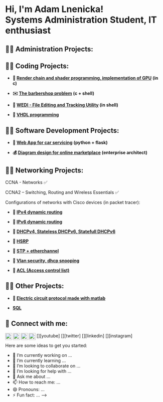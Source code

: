 <h1>Hi, I'm Adam Lnenicka! <br/>Systems Administration Student</a>, IT enthusiast</a>
<h2>👨‍💻 Administration Projects:</h2>
<h2>👨‍💻 Coding Projects:</h2>

- <b> :space_invader: [Render chain and shader programming, implementation of GPU](https://github.com/AdamLnenicka/IZG) (in c) </b>

- <b> :envelope: [The barbershop problem](https://github.com/AdamLnenicka/semaphors) (c + shell)</b>

- <b> :shell: [WEDI - File Editing and Tracking Utility](https://github.com/AdamLnenicka/WEDI) (in shell)</b>

- <b> :wrench: [VHDL programming](https://github.com/AdamLnenicka/vhdl) </b>

<h2>👨‍💻 Software Development Projects:</h2>
  
  - <b> :car: [Web App for car servicing](https://github.com/AdamLnenicka/servis) (python + flask)</b>

  - <b> :moneybag: [Diagram design for online marketplace](https://github.com/AdamLnenicka/marketplace) (enterprise architect) </b>

<h2>👨‍💻 Networking Projects:</h2>

  CCNA - Networks :white_check_mark:
  
  CCNA2 – Switching, Routing and Wireless Essentials :white_check_mark:

  Configurations of networks with Cisco devices (in packet tracer):
  - <b> :signal_strength: [IPv4 dynamic routing](https://github.com/AdamLnenicka/ipv4routing) </b>

  - <b> :signal_strength: [IPv6 dynamic routing](https://github.com/AdamLnenicka/ipv6routing) </b>

  - <b> :signal_strength: [DHCPv4, Stateless DHCPv6, Statefull DHCPv6](https://github.com/AdamLnenicka/dhcpv4-6) </b>

  - <b> :signal_strength: [HSRP](https://github.com/AdamLnenicka/hsrp) </b>

  - <b> :signal_strength: [STP + etherchannel](https://github.com/AdamLnenicka/stp+eth) </b>

  - <b> :signal_strength: [Vlan security, dhcp snooping](https://github.com/AdamLnenicka/snooping) </b>

  - <b> :signal_strength: [ACL (Access control list)](https://github.com/AdamLnenicka/ACL) </b>
  
  
<h2>👨‍💻 Other Projects:</h2>

- <b> :electric_plug: [Electric circuit protocol made with matlab](https://github.com/AdamLnenicka/IEL) </b>

- <b> [SQL](https://github.com/AdamLnenicka/SQL) </b>

<h2> 🤳 Connect with me:</h2>

[<img align="left" alt="JoshMadakor | YouTube" width="22px" src="https://cdn.jsdelivr.net/npm/simple-icons@v3/icons/youtube.svg" />][youtube]
[<img align="left" alt="JoshMadakor | Twitter" width="22px" src="https://cdn.jsdelivr.net/npm/simple-icons@v3/icons/twitter.svg" />][twitter]
[<img align="left" alt="JoshMadakor | LinkedIn" width="22px" src="https://cdn.jsdelivr.net/npm/simple-icons@v3/icons/linkedin.svg" />][linkedin]
[<img align="left" alt="JoshMadakor | Instagram" width="22px" src="https://cdn.jsdelivr.net/npm/simple-icons@v3/icons/instagram.svg" />][instagram]


Here are some ideas to get you started:

- 🔭 I’m currently working on ...
- 🌱 I’m currently learning ...
- 👯 I’m looking to collaborate on ...
- 🤔 I’m looking for help with ...
- 💬 Ask me about ...
- 📫 How to reach me: ...
- 😄 Pronouns: ...
- ⚡ Fun fact: ...
-->
